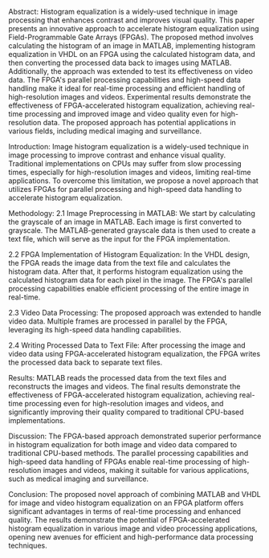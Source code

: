Abstract:
Histogram equalization is a widely-used technique in image processing that enhances contrast and improves visual quality. This paper presents an innovative approach to accelerate histogram equalization using Field-Programmable Gate Arrays (FPGAs). The proposed method involves calculating the histogram of an image in MATLAB, implementing histogram equalization in VHDL on an FPGA using the calculated histogram data, and then converting the processed data back to images using MATLAB. Additionally, the approach was extended to test its effectiveness on video data. The FPGA's parallel processing capabilities and high-speed data handling make it ideal for real-time processing and efficient handling of high-resolution images and videos. Experimental results demonstrate the effectiveness of FPGA-accelerated histogram equalization, achieving real-time processing and improved image and video quality even for high-resolution data. The proposed approach has potential applications in various fields, including medical imaging and surveillance.

Introduction:
Image histogram equalization is a widely-used technique in image processing to improve contrast and enhance visual quality. Traditional implementations on CPUs may suffer from slow processing times, especially for high-resolution images and videos, limiting real-time applications. To overcome this limitation, we propose a novel approach that utilizes FPGAs for parallel processing and high-speed data handling to accelerate histogram equalization.

Methodology:
2.1 Image Preprocessing in MATLAB:
We start by calculating the grayscale of an image in MATLAB. Each image is first converted to grayscale. The MATLAB-generated grayscale data is then used to create a text file, which will serve as the input for the FPGA implementation.

2.2 FPGA Implementation of Histogram Equalization:
In the VHDL design, the FPGA reads the image data from the text file and calculates the histogram data. After that, it performs histogram equalization using the calculated histogram data for each pixel in the image. The FPGA's parallel processing capabilities enable efficient processing of the entire image in real-time.

2.3 Video Data Processing:
The proposed approach was extended to handle video data. Multiple frames are processed in parallel by the FPGA, leveraging its high-speed data handling capabilities.

2.4 Writing Processed Data to Text File:
After processing the image and video data using FPGA-accelerated histogram equalization, the FPGA writes the processed data back to separate text files.

Results:
MATLAB reads the processed data from the text files and reconstructs the images and videos. The final results demonstrate the effectiveness of FPGA-accelerated histogram equalization, achieving real-time processing even for high-resolution images and videos, and significantly improving their quality compared to traditional CPU-based implementations.

Discussion:
The FPGA-based approach demonstrated superior performance in histogram equalization for both image and video data compared to traditional CPU-based methods. The parallel processing capabilities and high-speed data handling of FPGAs enable real-time processing of high-resolution images and videos, making it suitable for various applications, such as medical imaging and surveillance.

Conclusion:
The proposed novel approach of combining MATLAB and VHDL for image and video histogram equalization on an FPGA platform offers significant advantages in terms of real-time processing and enhanced quality. The results demonstrate the potential of FPGA-accelerated histogram equalization in various image and video processing applications, opening new avenues for efficient and high-performance data processing techniques.
